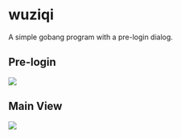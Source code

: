 # wuziqi

A simple gobang program with a pre-login dialog.

## Pre-login

![](http://ww1.sinaimg.cn/large/6321ab24gw1f1zsuc3jl8j209p06z0tl.jpg)

## Main View

![](http://ww3.sinaimg.cn/large/6321ab24gw1f1zsvaq0mmj20it0gx42n.jpg)
